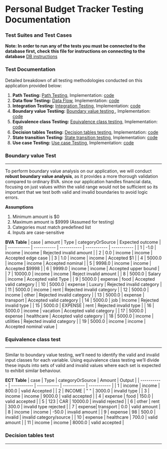 # Personal Budget Tracker Testing Documentation

### Test Suites and Test Cases

**Note: In order to run any of the tests you must be connected to the database first, check this file for instructions on connecting to the database** [DB instructions](https://github.com/Ense-375/Ense-375/blob/main/Prototype3/src/main/java/commands.txt)

### Test Documentation
Detailed breakdown of all testing methodologies conducted on this application provided below: 
1. **Path Testing:** [Path Testing](https://github.com/Ense-375/Ense-375/blob/main/Documents/TestDocs/Personal%20Budget%20tracker%20path%20Testing.pdf), Implementation: [code](https://github.com/Ense-375/Ense-375/blob/main/Prototype3/src/test/java/BudgetController_PathTesting.java)
2. **Data flow Testing:** [Data Flow](https://github.com/Ense-375/Ense-375/blob/main/Documents/TestDocs/Data%20flow%20testing.pdf), Implementation: [code](https://github.com/Ense-375/Ense-375/blob/main/Prototype3/src/test/java/BudgetController_DataFlowTesting.java)
3. **Integration Testing:** [Integration Testing](https://github.com/Ense-375/Ense-375/blob/main/Documents/TestDocs/Personal%20Budget%20tracker%20Integration%20testing.pdf), Implementation: [code](https://github.com/Ense-375/Ense-375/blob/main/Prototype3/src/test/java/IntegrationTest.java)
4. **Boundary value Testiing:** [Boundary value testing ](https://github.com/Ense-375/Ense-375/blob/main/Documents/TestDocs/Personal%20Budget%20tracker%20Boundary%20value%20analysis.pdf), Implementation: [code](https://github.com/Ense-375/Ense-375/blob/main/Prototype3/src/test/java/BudgetModelBoundaryTest.java)
5. **Equivalence class Testing:** [Equivalence class testing](https://github.com/Ense-375/Ense-375/blob/main/Documents/TestDocs/Personal%20Budget%20tracker%20Equivalence%20class%20testing.pdf), Implementation: [code](https://github.com/Ense-375/Ense-375/blob/main/Prototype3/src/test/java/BudgetModelEquivalenceTest.java)
6. **Decision tables Testing:** [Decision tables testing](), Implementation: [code]()
7. **State transition Testing:** [State transition testing](), Implementation: [code]()
8. **Use case Testing:** [Use case Testing](), Implementation: [code]()

### Boundary value Test
---
To perform boundary value analysis on our application, we will conduct  **robust boundary value analysis**, as it provides a more thorough validation compared to ordinary BVA. since our application handles financial data, focusing on just values within the valid range would not be sufficient so its important that we test both valid and invalid boundaries to avoid logic errors. 

**Assumptions**
1. Minimum amount is $0
2. Maximum amount is $9999 (Assumed for testing)
3. Categories must match predefined list
4. Inputs are case-sensitive

**BVA Table**
| case | amount | Type | categoryOrSource | Expected outcome |
| ----------- | ----------- | ----------- | ----------- | ----------- |
| 1 | -1.0 | income | income | Rejected invalid amount |
| 2	| 0.0 | income | income | Accepted edge case |
| 3 | 1.0 |	income | income | Accepted $1 | 
| 4	| 5000.0 | income | income | Accepted nominal |
| 5	| 9998.0 | income | income | Accepted $9998 |
| 6	| 9999.0 | income | income | Accepted upper bound |
| 7	| 10000.0 | income | income | Reject invalid amount |
| 8	| 5000.0 | Salary | income | Accepted valid Type |
| 9 | 5000.0 | expense | food | Accepted valid category |
| 10 | 	5000.0 | expense | Luxury | Rejected invalid category |
| 11 | 5000.0 | income | rent | Rejected invalid category |
| 12 | 5000.0 | income | other | Rejected invalid category |
| 13 | 5000.0 | expense | transport | Accepted valid category |
| 14 | 5000.0 | job | Income | Rejected invalid type |
| 15 | 5000.0 | EXPENSE | rent | Rejected invalid type |
| 16 | 5000.0 | income | vacation | Accepted valid category |
| 17 | 5000.0 | expense | healthcare | Accepted valid category |
| 18 | 5000.0 | income | utilities | Rejected invalid category |
| 19 | 5000.0 | income | income | Accepted nominal value |

### Equivalence class test
---
Similar to boundary value testing, we’ll need to identify the valid and invalid input classes for each variable. Using equivalence class testing we’ll divide these inputs into sets of valid and invalid values where each set is expected to exhibit similar behaviour.

**ECT Table**
| case | Type | categoryOrSource | Amount | Output |
| ----------- | ----------- | ----------- | ----------- | ----------- |
| 1 | income | income | 800.0 | valid Accepted |
| 2 | INCOME | " " | 3000.0 | invalid type |
| 3 | income | income | 9000.0 | valid accepted |
| 4 | expense | food | 150.0 | valid accepted |
| 5 | 123 | CAR | 10000.0 | invalid rejected |
| 6 | other | rent | 300.0 | invalid type rejected |
| 7 | expense| transport | 0.0 | valid amount |
| 8 | income | income | -50.0 | invalid amount |
| 9 | expense | 98 | 500.0 | invalid | invalid category/source |
| 10 | expense | healthcare | 700.0 | valid amount |
| 11 | income | income | 8000.0 | valid accepted |

### Decision tables test
---







